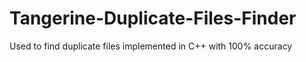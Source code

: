 # Tangerine-Duplicate-Files-Finder
Used to find duplicate files implemented in C++ with 100% accuracy
